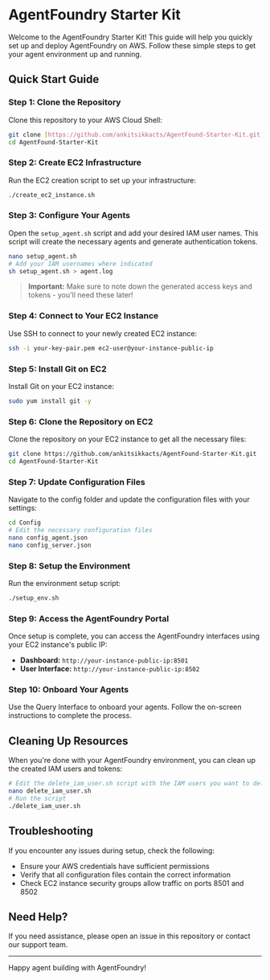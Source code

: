 # AgentFoundry Starter Kit

Welcome to the AgentFoundry Starter Kit! This guide will help you quickly set up and deploy AgentFoundry on AWS. Follow these simple steps to get your agent environment up and running.

## Quick Start Guide

### Step 1: Clone the Repository
Clone this repository to your AWS Cloud Shell:

```bash
git clone [https://github.com/ankitsikkacts/AgentFound-Starter-Kit.git]
cd AgentFound-Starter-Kit
```

### Step 2: Create EC2 Infrastructure
Run the EC2 creation script to set up your infrastructure:

```bash
./create_ec2_instance.sh
```

### Step 3: Configure Your Agents
Open the `setup_agent.sh` script and add your desired IAM user names. This script will create the necessary agents and generate authentication tokens.

```bash
nano setup_agent.sh
# Add your IAM usernames where indicated
sh setup_agent.sh > agent.log
```

> **Important:** Make sure to note down the generated access keys and tokens - you'll need these later!

### Step 4: Connect to Your EC2 Instance
Use SSH to connect to your newly created EC2 instance:

```bash
ssh -i your-key-pair.pem ec2-user@your-instance-public-ip
```

### Step 5: Install Git on EC2
Install Git on your EC2 instance:

```bash
sudo yum install git -y
```

### Step 6: Clone the Repository on EC2
Clone the repository on your EC2 instance to get all the necessary files:

```bash
git clone https://github.com/ankitsikkacts/AgentFound-Starter-Kit.git
cd AgentFound-Starter-Kit
```

### Step 7: Update Configuration Files
Navigate to the config folder and update the configuration files with your settings:

```bash
cd Config
# Edit the necessary configuration files
nano config_agent.json
nano config_server.json
```

### Step 8: Setup the Environment
Run the environment setup script:

```bash
./setup_env.sh
```

### Step 9: Access the AgentFoundry Portal
Once setup is complete, you can access the AgentFoundry interfaces using your EC2 instance's public IP:

- **Dashboard:** `http://your-instance-public-ip:8501`
- **User Interface:** `http://your-instance-public-ip:8502`

### Step 10: Onboard Your Agents
Use the Query Interface to onboard your agents. Follow the on-screen instructions to complete the process.

## Cleaning Up Resources

When you're done with your AgentFoundry environment, you can clean up the created IAM users and tokens:

```bash
# Edit the delete_iam_user.sh script with the IAM users you want to delete
nano delete_iam_user.sh
# Run the script
./delete_iam_user.sh
```

## Troubleshooting

If you encounter any issues during setup, check the following:
- Ensure your AWS credentials have sufficient permissions
- Verify that all configuration files contain the correct information
- Check EC2 instance security groups allow traffic on ports 8501 and 8502

## Need Help?

If you need assistance, please open an issue in this repository or contact our support team.

---

Happy agent building with AgentFoundry!
